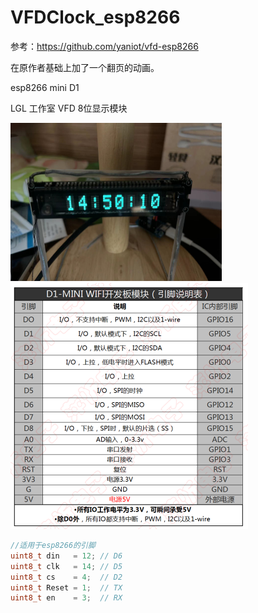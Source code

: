 # VFDClock_esp8266

参考：https://github.com/yaniot/vfd-esp8266

在原作者基础上加了一个翻页的动画。

esp8266 mini D1

LGL 工作室 VFD 8位显示模块

<img src="img/README/e3f7060a5dccdef12487e0c1453e141.jpg" alt="e3f7060a5dccdef12487e0c1453e141" style="zoom: 33%;" />

<img src="img/README/Step1-D1-MINI参数表.png" alt="Step1-D1-MINI参数表" style="zoom:50%;" />

```c
//适用于esp8266的引脚
uint8_t din   = 12; // D6
uint8_t clk   = 14; // D5
uint8_t cs    = 4;  // D2
uint8_t Reset = 1; 	// TX
uint8_t en    = 3;  // RX
```

